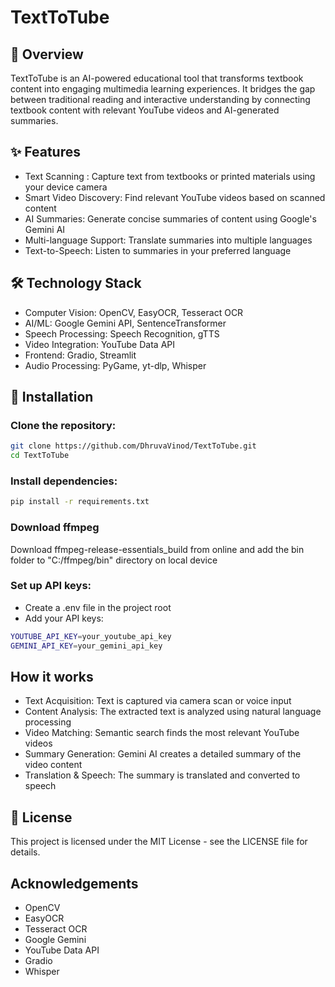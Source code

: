 # TextToTube
## 📖 Overview
TextToTube is an AI-powered educational tool that transforms textbook content into engaging multimedia learning experiences. It bridges the gap between traditional reading and interactive understanding by connecting textbook content with relevant YouTube videos and AI-generated summaries.
## ✨ Features
* Text Scanning : Capture text from textbooks or printed materials using your device camera
* Smart Video Discovery: Find relevant YouTube videos based on scanned content
* AI Summaries: Generate concise summaries of content using Google's Gemini AI
* Multi-language Support: Translate summaries into multiple languages
* Text-to-Speech: Listen to summaries in your preferred language
## 🛠️ Technology Stack
* Computer Vision: OpenCV, EasyOCR, Tesseract OCR
* AI/ML: Google Gemini API, SentenceTransformer
* Speech Processing: Speech Recognition, gTTS
* Video Integration: YouTube Data API
* Frontend: Gradio, Streamlit
* Audio Processing: PyGame, yt-dlp, Whisper
## 🚀 Installation
### Clone the repository:
```bash
git clone https://github.com/DhruvaVinod/TextToTube.git
cd TextToTube
```
 
### Install dependencies: 

```bash
pip install -r requirements.txt
```
### Download ffmpeg

Download ffmpeg-release-essentials_build from online and add the bin folder to "C:/ffmpeg/bin" directory on local device

### Set up API keys:
* Create a .env file in the project root
* Add your API keys:
```bash
YOUTUBE_API_KEY=your_youtube_api_key
GEMINI_API_KEY=your_gemini_api_key
```
  
## How it works 
* Text Acquisition: Text is captured via camera scan or voice input
* Content Analysis: The extracted text is analyzed using natural language processing
* Video Matching: Semantic search finds the most relevant YouTube videos
* Summary Generation: Gemini AI creates a detailed summary of the video content
* Translation & Speech: The summary is translated and converted to speech
## 📜 License
This project is licensed under the MIT License - see the LICENSE file for details.
## Acknowledgements

* OpenCV
* EasyOCR
* Tesseract OCR
* Google Gemini
* YouTube Data API
* Gradio
* Whisper
